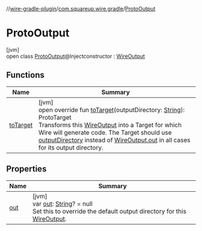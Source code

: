 //[wire-gradle-plugin](../../../index.md)/[com.squareup.wire.gradle](../index.md)/[ProtoOutput](index.md)

# ProtoOutput

[jvm]\
open class [ProtoOutput](index.md)@Injectconstructor : [WireOutput](../-wire-output/index.md)

## Functions

| Name | Summary |
|---|---|
| [toTarget](to-target.md) | [jvm]<br>open override fun [toTarget](to-target.md)(outputDirectory: [String](https://kotlinlang.org/api/latest/jvm/stdlib/kotlin/-string/index.html)): ProtoTarget<br>Transforms this [WireOutput](../-wire-output/index.md) into a Target for which Wire will generate code. The Target should use [outputDirectory](to-target.md) instead of [WireOutput.out](../-wire-output/--out--.md) in all cases for its output directory. |

## Properties

| Name | Summary |
|---|---|
| [out](../-wire-output/--out--.md) | [jvm]<br>var [out](../-wire-output/--out--.md): [String](https://kotlinlang.org/api/latest/jvm/stdlib/kotlin/-string/index.html)? = null<br>Set this to override the default output directory for this [WireOutput](../-wire-output/index.md). |

